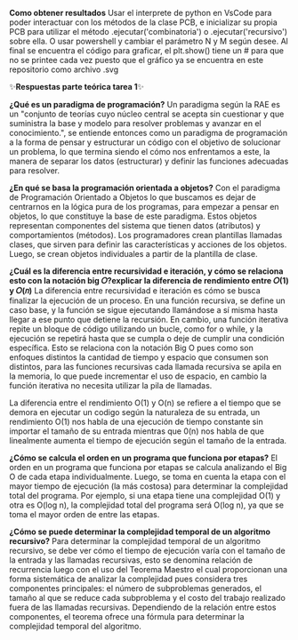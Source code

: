 **Como obtener resultados**
Usar el interprete de python en VsCode para poder interactuar con los métodos de la clase PCB, e inicializar su propia PCB para utilizar el método .ejecutar('combinatoria') o .ejecutar('recursivo') sobre ella. O usar powershell y cambiar el parámetro N y M según desee.
Al final se encuentra el código para graficar, el plt.show() tiene un # para que no se printee cada vez puesto que el gráfico ya se encuentra en este repositorio
como archivo .svg

✨**Respuestas parte teórica tarea 1**✨

**¿Qué es un paradigma de programación?**
Un paradigma según la RAE es un "conjunto de teorías cuyo núcleo central se acepta sin cuestionar y que suministra la base 
y modelo para resolver problemas y avanzar en el conocimiento.", se entiende entonces como un paradigma de programación a la
forma de pensar y estructurar un código con el objetivo de solucionar un problema, lo que termina siendo el cómo nos enfrentamos a este,
la manera de separar los datos (estructurar) y definir las funciones adecuadas para resolver.

**¿En qué se basa la programación orientada a objetos?**
Con el paradigma de Programación Orientado a Objetos lo que buscamos es dejar de centrarnos en la lógica pura de los 
programas, para empezar a pensar en objetos, lo que constituye la base de este paradigma. Estos objetos representan componentes
del sistema que tienen datos (atributos) y comportamientos (métodos). Los programadores crean plantillas llamadas clases,
que sirven para definir las características y acciones de los objetos. Luego, se crean objetos individuales a partir de la plantilla de clase.

**¿Cuál es la diferencia entre recursividad e iteración, y cómo se relaciona esto con la notación
big 𝑂?explicar la diferencia de rendimiento entre 𝑂(1) y 𝑂(𝑛)**
La diferencia entre recursividad e iteración es cómo se busca finalizar la ejecución de un proceso. En una función recursiva, se define
un caso base, y la función se sigue ejecutando llamándose a sí misma hasta llegar a ese punto que detiene la recursión. En cambio, una
función iterativa repite un bloque de código utilizando un bucle, como for o while, y la ejecución se repetirá hasta que se cumpla 
o deje de cumplir una condición específica. Esto se relaciona con la notación Big O pues como son enfoques distintos la cantidad de tiempo 
y espacio que consumen son distintos, para las funciones recursivas cada llamada recursiva se apila en la memoria, lo que puede incrementar
el uso de espacio, en cambio la función iterativa no necesita utilizar la pila de llamadas. 

La diferencia entre el rendimiento O(1) y O(n) se refiere a el tiempo que se demora en ejecutar un codigo según la naturaleza de su entrada,
un rendimiento O(1) nos habla de una ejecución de tiempo constante sin importar el tamaño de su entrada mientras que 0(n) nos habla de que
linealmente aumenta el tiempo de ejecución según el tamaño de la entrada.

**¿Cómo se calcula el orden en un programa que funciona por etapas?**
El orden en un programa que funciona por etapas se calcula analizando el Big O de cada etapa individualmente. Luego, se toma en cuenta la
etapa con el mayor tiempo de ejecución (la más costosa) para determinar la complejidad total del programa. Por ejemplo, si una etapa tiene
una complejidad O(1) y otra es O(log n), la complejidad total del programa será O(log n), ya que se toma el mayor orden de entre las etapas.

**¿Cómo se puede determinar la complejidad temporal de un algoritmo recursivo?**
Para determinar la complejidad temporal de un algoritmo recursivo, se debe ver cómo el tiempo de ejecución varía con el tamaño de la entrada 
y las llamadas recursivas, esto se denomina relación de recurrencia luego con el uso del Teorema Maestro el cual proporcionan una forma sistemática
de analizar la complejidad pues considera tres componentes principales: el número de subproblemas generados, el tamaño al que se reduce cada subproblema
y el costo del trabajo realizado fuera de las llamadas recursivas. Dependiendo de la relación entre estos componentes, el
teorema ofrece una fórmula para determinar la complejidad temporal del algoritmo.

